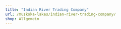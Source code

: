 ```yaml
---
title: "Indian River Trading Company"
url: /muskoka-lakes/indian-river-trading-company/
shop: Allgemein
---
```

